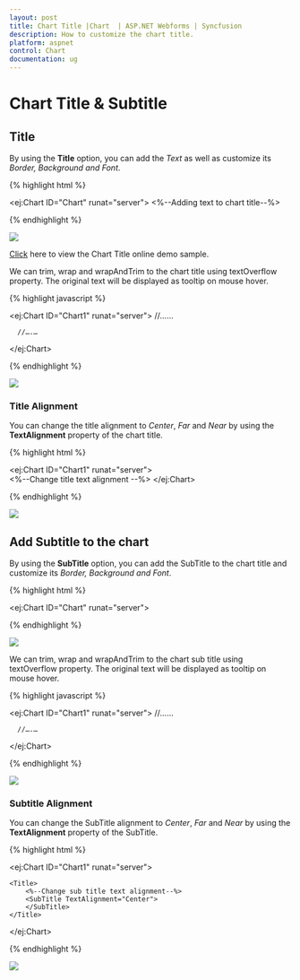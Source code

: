 ```yaml
---
layout: post
title: Chart Title |Chart  | ASP.NET Webforms | Syncfusion
description: How to customize the chart title.
platform: aspnet
control: Chart
documentation: ug
---
```


# Chart Title & Subtitle

## Title

By using the **Title** option, you can add the *Text* as well as customize its *Border, Background and Font*.

{% highlight html %}

<ej:Chart ID="Chart" runat="server">
   <%--Adding text to chart title--%>
   <Title Text="'Efficiency of oil-fired power production" Background="lightblue">
       <%--Customizing Chart title border--%>
       <Border Color="blue" Width="2" Opacity="0.5" CornerRadius="4" />
       <%--Customizing Chart title font --%>
       <Font Opacity="1" FontFamily="Arial" FontStyle="Italic" FontWeight="Regular" Color="#E27F2D" FontSize="23px">
       </Font>
   </Title>
</ej:Chart> 


{% endhighlight %}

![](Chart-Title_images/Chart-Title_img1.png)


[Click](http://asp.syncfusion.com/demos/web/chart/subtitle.aspx) here to view the Chart Title online demo sample.




We can trim, wrap and wrapAndTrim to the chart title using textOverflow property. The original text will be displayed as tooltip on mouse hover.


{% highlight javascript %}

<ej:Chart ID="Chart1" runat="server"> 
       //……
              <Title Text="Efficiency of oil-fired power production " EnableTrim= ”true” 
                              MaximumWidth=150 TextOverflow="trim" >
               </Title>             
 
      //….…
</ej:Chart>




{% endhighlight %}

![](Chart-Title_images/Chart-Title_img5.png)


### Title Alignment

You can change the title alignment to *Center*, *Far* and *Near* by using the **TextAlignment** property of the chart title. 

{% highlight html %}

<ej:Chart ID="Chart1" runat="server">  
    <%--Change title text alignment --%>
    <Title TextAlignment="Near">     
    </Title>
</ej:Chart>

{% endhighlight %} 

![](Chart-Title_images/Chart-Title_img2.png)


## Add Subtitle to the chart

By using the **SubTitle** option, you can add the SubTitle to the chart title and customize its *Border, Background and Font*.

{% highlight html %}

<ej:Chart ID="Chart" runat="server">
   <Title>
    <%--Adding text to chart title--%>
       <SubTitle Text="( in a week )" Background="lightblue">
           <%--Customizing Chart subtitle border--%>
           <Border Color="blue" Width="2" Opacity="0.2" CornerRadius="4" />
           <%--Customizing Chart subtitle font --%>
           <Font Opacity="1" FontFamily="Arial" FontStyle="Italic" FontWeight="Regular" Color="#E27F2D" FontSize="12px">
           </Font>
       </SubTitle>
   </Title>
</ej:Chart> 


{% endhighlight %}

![](Chart-Title_images/Chart-Title_img3.png)

We can trim, wrap and wrapAndTrim to the chart sub title using textOverflow property. The original text will be displayed as tooltip on mouse hover.


{% highlight javascript %}

<ej:Chart ID="Chart1" runat="server"> 
       //……
              <Title>
                     <SubTitle Text="( in a week ) " EnableTrim= ”true”   MaximumWidth=150                                       
                                   TextOverflow="wrap"> 
                     </SubTitle >
              </Title>             
 
      //….…
</ej:Chart>


{% endhighlight %}

![](Chart-Title_images/Chart-Title_img6.png)

### Subtitle Alignment

You can change the SubTitle alignment to *Center*, *Far* and *Near* by using the **TextAlignment** property of the SubTitle.

{% highlight html %}

<ej:Chart ID="Chart1" runat="server">  

    <Title>     
        <%--Change sub title text alignment--%>
        <SubTitle TextAlignment="Center">
        </SubTitle>
    </Title>
</ej:Chart>

{% endhighlight %}

![](Chart-Title_images/Chart-Title_img4.png)
